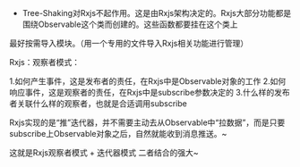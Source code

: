- Tree-Shaking对Rxjs不起作用。这是由Rxjs架构决定的。Rxjs大部分功能都是围绕Observable这个类而创建的。这些函数都要挂在这个类上


最好按需导入模块。（用一个专用的文件导入Rxjs相关功能进行管理）


Rxjs：观察者模式：

1.如何产生事件，这是发布者的责任，在Rxjs中是Observable对象的工作
2.如何响应事件，这是观察者的责任，在Rxjs中是subscribe参数决定的
3.什么样的发布者关联什么样的观察者，也就是合适调用subscribe

Rxjs实现的是“推”迭代器，并不需要主动去从Observable中“拉数据”，而是只要subscribe上Observable对象之后，自然就能收到消息推送。~


这就是Rxjs观察者模式 + 迭代器模式 二者结合的强大~
